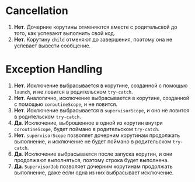 # **Cancellation**

1) **Нет**. Дочерние корутины отменяются вместе с родительской до того, как успевают выполнить свой код.
2) **Нет**. Корутину `child` отменяют до завершения, поэтому она не успевает вывести сообщение.

# **Exception Handling**

1) **Нет**. Исключение выбрасывается в корутине, созданной с помощью `launch`, и не ловится в родительском `try-catch`.
2) **Нет**. Аналогично, исключение выбрасывается в корутине, созданной с помощью `coroutineScope`, и не ловится.
3) **Нет**. Исключение выбрасывается в `supervisorScope`, и оно не ловится в родительском `try-catch`.
4) **Да**. Исключение, выброшенное в одной из корутин внутри `coroutineScope`, будет поймано в родительском `try-catch`.
5) **Нет**. `supervisorScope` позволяет дочерним корутинам продолжать выполнение, и исключение не будет поймано в родительском `try-catch`.
6) **Да**. Исключение выбрасывается после запуска корутин, и они продолжают выполняться, поэтому строка будет выполнена.
7) **Да**. `SupervisorJob` позволяет дочерним корутинам продолжать выполнение, даже если одна из них выбрасывает исключение.

